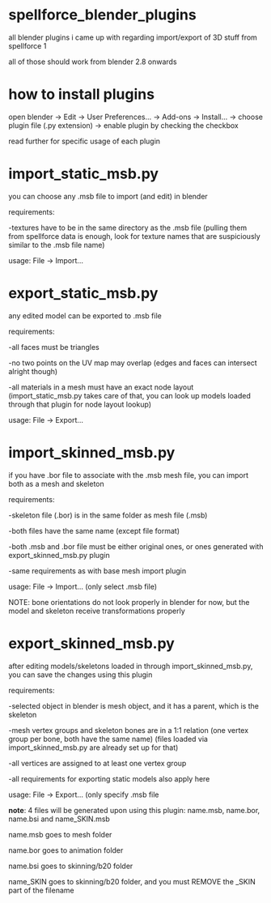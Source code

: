 # spellforce_blender_plugins
all blender plugins i came up with regarding import/export of 3D stuff from spellforce 1

all of those should work from blender 2.8 onwards

# how to install plugins
open blender -> Edit -> User Preferences... -> Add-ons -> Install... -> choose plugin file (.py extension) -> enable plugin by checking the checkbox

read further for specific usage of each plugin

# import_static_msb.py
you can choose any .msb file to import (and edit) in blender

requirements:

-textures have to be in the same directory as the .msb file (pulling them from spellforce data is enough, look for texture names that are suspiciously similar to the .msb file name)

usage: File -> Import...

# export_static_msb.py
any edited model can be exported to .msb file

requirements:

-all faces must be triangles

-no two points on the UV map may overlap (edges and faces can intersect alright though)

-all materials in a mesh must have an exact node layout (import_static_msb.py takes care of that, you can look up models loaded through that plugin for node layout lookup)

usage: File -> Export...

# import_skinned_msb.py

if you have .bor file to associate with the .msb mesh file, you can import both as a mesh and skeleton

requirements:

-skeleton file (.bor) is in the same folder as mesh file (.msb)

-both files have the same name (except file format)

-both .msb and .bor file must be either original ones, or ones generated with export_skinned_msb.py plugin

-same requirements as with base mesh import plugin

usage: File -> Import... (only select .msb file)

NOTE: bone orientations do not look properly in blender for now, but the model and skeleton receive transformations properly

# export_skinned_msb.py

after editing models/skeletons loaded in through import_skinned_msb.py, you can save the changes using this plugin

requirements:

-selected object in blender is mesh object, and it has a parent, which is the skeleton

-mesh vertex groups and skeleton bones are in a 1:1 relation (one vertex group per bone, both have the same name) (files loaded via import_skinned_msb.py are already set up for that)

-all vertices are assigned to at least one vertex group

-all requirements for exporting static models also apply here

usage: File -> Export... (only specify .msb file

**note**: 4 files will be generated upon using this plugin: name.msb, name.bor, name.bsi and name_SKIN.msb

name.msb goes to mesh folder

name.bor goes to animation folder

name.bsi goes to skinning/b20 folder

name_SKIN goes to skinning/b20 folder, and you must REMOVE the _SKIN part of the filename
